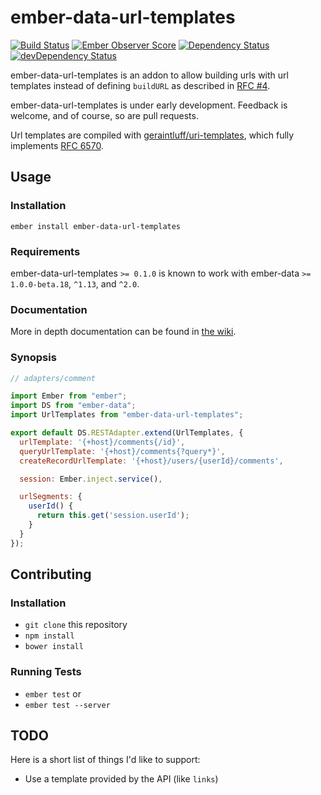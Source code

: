 # ember-data-url-templates

[![Build Status](https://travis-ci.org/amiel/ember-data-url-templates.svg)](https://travis-ci.org/amiel/ember-data-url-templates)
[![Ember Observer Score](http://emberobserver.com/badges/ember-data-url-templates.svg)](http://emberobserver.com/addons/ember-data-url-templates)
[![Dependency Status](https://david-dm.org/amiel/ember-data-url-templates.svg)](https://david-dm.org/amiel/ember-data-url-templates)
[![devDependency Status](https://david-dm.org/amiel/ember-data-url-templates/dev-status.svg)](https://david-dm.org/amiel/ember-data-url-templates?type=dev)

ember-data-url-templates is an addon to allow building urls with url templates instead of
defining `buildURL` as described in [RFC #4](https://github.com/emberjs/rfcs/pull/4).

ember-data-url-templates is under early development. Feedback is welcome, and of course,
so are pull requests.

Url templates are compiled with [geraintluff/uri-templates](https://github.com/geraintluff/uri-templates),
which fully implements [RFC 6570](http://tools.ietf.org/html/rfc6570).

## Usage

### Installation

```shell
ember install ember-data-url-templates
```

### Requirements

ember-data-url-templates `>= 0.1.0` is known to work with ember-data `>= 1.0.0-beta.18`, `^1.13`, and `^2.0`.

### Documentation

More in depth documentation can be found in [the wiki](https://github.com/amiel/ember-data-url-templates/wiki).

### Synopsis

```javascript
// adapters/comment

import Ember from "ember";
import DS from "ember-data";
import UrlTemplates from "ember-data-url-templates";

export default DS.RESTAdapter.extend(UrlTemplates, {
  urlTemplate: '{+host}/comments{/id}',
  queryUrlTemplate: '{+host}/comments{?query*}',
  createRecordUrlTemplate: '{+host}/users/{userId}/comments',

  session: Ember.inject.service(),

  urlSegments: {
    userId() {
      return this.get('session.userId');
    }
  }
});
```

## Contributing

### Installation

* `git clone` this repository
* `npm install`
* `bower install`

### Running Tests

* `ember test` or
* `ember test --server`

## TODO

Here is a short list of things I'd like to support:

* Use a template provided by the API (like `links`)
